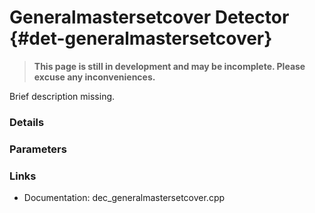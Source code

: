 # Generalmastersetcover Detector {#det-generalmastersetcover}
> **This page is still in development and may be incomplete. Please excuse any inconveniences.**

Brief description missing.

### Details

### Parameters

### Links
 * Documentation: dec_generalmastersetcover.cpp
